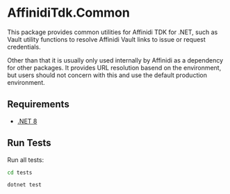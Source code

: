 # AffinidiTdk.Common

This package provides common utilities for Affinidi TDK for .NET, such as Vault utility functions to resolve Affinidi Vault links to issue or request credentials.

Other than that it is usually only used internally by Affinidi as a dependency for other packages. It provides URL resolution basend on the environment, but users should not concern with this and use the default production environment.

## Requirements

- [.NET 8](https://dotnet.microsoft.com/en-us/download/dotnet/8.0)

## Run Tests

Run all tests:

```bash
cd tests

dotnet test
```
